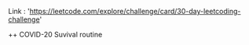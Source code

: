 Link : 'https://leetcode.com/explore/challenge/card/30-day-leetcoding-challenge'

++ COVID-20 Suvival routine
